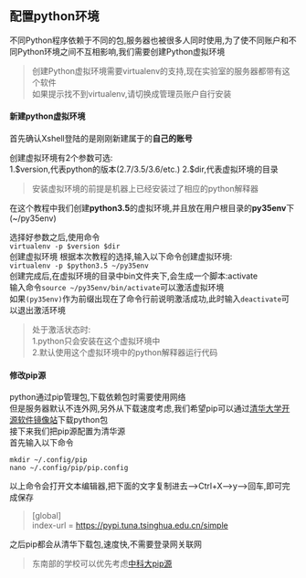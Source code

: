 ## 配置python环境


不同Python程序依赖于不同的包,服务器也被很多人同时使用,为了使不同账户和不同Python环境之间不互相影响,我们需要创建Python虚拟环境
> 创建Python虚拟环境需要virtualenv的支持,现在实验室的服务器都带有这个软件  
如果提示找不到virtualenv,请切换成管理员账户自行安装

#### 新建python虚拟环境
首先确认Xshell登陆的是刚刚新建属于的**自己的账号**

创建虚拟环境有2个参数可选:  
1.\$version,代表python的版本(2.7/3.5/3.6/etc.)
2.\$dir,代表虚拟环境的目录  
>安装虚拟环境的前提是机器上已经安装过了相应的python解释器

在这个教程中我们创建**python3.5**的虚拟环境,并且放在用户根目录的**py35env**下(~/py35env)

选择好参数之后,使用命令  
`virtualenv -p $version $dir`  
创建虚拟环境
根据本次教程的选择,输入以下命令创建虚拟环境:  
`virtualenv -p $python3.5 ~/py35env`  
创建完成后,在虚拟环境的目录中bin文件夹下,会生成一个脚本:activate  
输入命令`source ~/py35env/bin/activate`可以激活虚拟环境  
如果`(py35env)`作为前缀出现在了命令行前说明激活成功,此时输入`deactivate`可以退出激活环境
>处于激活状态时:  
1.python只会安装在这个虚拟环境中  
2.默认使用这个虚拟环境中的python解释器运行代码



#### 修改pip源
python通过pip管理包,下载依赖包时需要使用网络  
但是服务器默认不连外网,另外从下载速度考虑,我们希望pip可以通过[清华大学开源软件镜像站](https://mirrors.tuna.tsinghua.edu.cn/help/pypi/)下载python包  
接下来我们把pip源配置为清华源  
首先输入以下命令
```
mkdir ~/.config/pip
nano ~/.config/pip/pip.config
```
以上命令会打开文本编辑器,把下面的文字复制进去-->Ctrl+X-->y-->回车,即可完成保存
>[global]  
index-url = https://pypi.tuna.tsinghua.edu.cn/simple

之后pip都会从清华下载包,速度快,不需要登录网关联网
> 东南部的学校可以优先考虑[中科大pip源](https://lug.ustc.edu.cn/wiki/mirrors/help/pypi)
